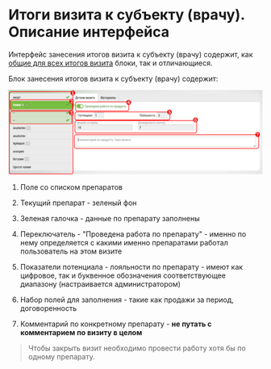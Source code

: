 # Итоги визита к субъекту (врачу). Описание интерфейса

Интерфейс занесения итогов визита к субъекту (врачу) содержит, как [общие для всех итогов визита](rep-visits.html) блоки, так и отличающиеся.

Блок занесения итогов визита к субъекту (врачу) содержит:

![](../images/rep-visits-subject.png)

1. Поле со списком препаратов
2. Текущий препарат - зеленый фон
3. Зеленая галочка - данные по препарату заполнены
4. Переключатель - "Проведена работа по препарату" - именно по нему определяется с какими именно препаратами работал пользователь на этом визите
5.  Показатели потенциала - лояльности по препарату - имеют как цифровое, так и буквенное обозначения соответствующее диапазону (настраивается администратором)

6. Набор полей для заполнения - такие как продажи за период, договоренность

7. Комментарий по конкретному препарату - 
**не путать с комментарием по визиту в целом**

> Чтобы закрыть визит необходимо провести работу хотя бы по одному препарату.
